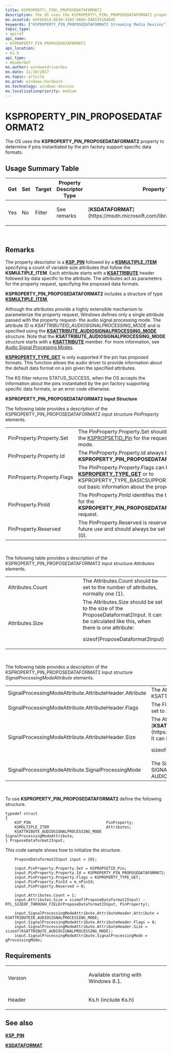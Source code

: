 ```yaml
---
title: KSPROPERTY\_PIN\_PROPOSEDATAFORMAT2
description: The OS uses the KSPROPERTY\_PIN\_PROPOSEDATAFORMAT2 property to determine if pins instantiated by the pin factory support specific data formats.
ms.assetid: 64F6E8CA-8E48-43B3-9A60-DAB53516AD45
keywords: ["KSPROPERTY_PIN_PROPOSEDATAFORMAT2 Streaming Media Devices"]
topic_type:
- apiref
api_name:
- KSPROPERTY_PIN_PROPOSEDATAFORMAT2
api_location:
- ks.h
api_type:
- HeaderDef
ms.author: windowsdriverdev
ms.date: 11/28/2017
ms.topic: article
ms.prod: windows-hardware
ms.technology: windows-devices
ms.localizationpriority: medium
---
```


# KSPROPERTY\_PIN\_PROPOSEDATAFORMAT2


The OS uses the **KSPROPERTY\_PIN\_PROPOSEDATAFORMAT2** property to determine if pins instantiated by the pin factory support specific data formats.

## <span id="Usage_Summary_Table"></span><span id="usage_summary_table"></span><span id="USAGE_SUMMARY_TABLE"></span>Usage Summary Table


<table>
<colgroup>
<col width="20%" />
<col width="20%" />
<col width="20%" />
<col width="20%" />
<col width="20%" />
</colgroup>
<thead>
<tr class="header">
<th>Get</th>
<th>Set</th>
<th>Target</th>
<th>Property Descriptor Type</th>
<th>Property Value Type</th>
</tr>
</thead>
<tbody>
<tr class="odd">
<td><p>Yes</p></td>
<td><p>No</p></td>
<td><p>Filter</p></td>
<td><p>See remarks</p></td>
<td><p>[<strong>KSDATAFORMAT</strong>](https://msdn.microsoft.com/library/windows/hardware/ff561656)</p></td>
</tr>
</tbody>
</table>

 

Remarks
-------

The property descriptor is a [**KSP\_PIN**](https://msdn.microsoft.com/library/windows/hardware/ff566722) followed by a [**KSMULTIPLE\_ITEM**](https://msdn.microsoft.com/library/windows/hardware/ff563441) specifying a count of variable size attributes that follow the **KSMULTIPLE\_ITEM**. Each attribute starts with a [**KSATTRIBUTE**](https://msdn.microsoft.com/library/windows/hardware/ff560987) header followed by data specific to the attribute. The attributes act as parameters for the property request, specifying the proposed data formats.

**KSPROPERTY\_PIN\_PROPOSEDATAFORMAT2** includes a structure of type [**KSMULTIPLE\_ITEM**](https://msdn.microsoft.com/library/windows/hardware/ff561656),

Although the attributes provide a highly extensible mechanism to parameterize the property request, Windows defines only a single attribute passed with the property request- the audio signal processing mode. The attribute ID is *KSATTRIBUTEID\_AUDIOSIGNALPROCESSING\_MODE* and is specified using the [**KSATTRIBUTE\_AUDIOSIGNALPROCESSING\_MODE**](https://msdn.microsoft.com/library/windows/hardware/mt727947) structure. Note that the **KSATTRIBUTE\_AUDIOSIGNALPROCESSING\_MODE** structure starts with a [**KSATTRIBUTE**](https://msdn.microsoft.com/library/windows/hardware/ff560987) member. For more information, see [Audio Signal Processing Modes](https://msdn.microsoft.com/library/windows/hardware/mt186386).

[**KSPROPERTY\_TYPE\_GET**](https://msdn.microsoft.com/library/windows/hardware/ff564262) is only supported if the pin has proposed formats. This function allows the audio driver to provide information about the default data format on a pin given the specified attributes.

The KS filter returns STATUS\_SUCCESS, when the OS accepts the information about the pins instantiated by the pin factory supporting specific data formats, or an error code otherwise.

**KSPROPERTY\_PIN\_PROPOSEDATAFORMAT2 Input Structure**

The following table provides a description of the KSPROPERTY\_PIN\_PROPOSEDATAFORMAT2 input structure *PinProperty* elements.

|                            |                                                                                                                                                                                    |
|----------------------------|------------------------------------------------------------------------------------------------------------------------------------------------------------------------------------|
| PinProperty.Property.Set   | The PinProperty.Property.Set should be set to the [KSPROPSETID\_Pin](kspropsetid-pin.md) for the requested mode.                                                                  |
| PinProperty.Property.Id    | The PinProperty.Property.Id always be set to **KSPROPERTY\_PIN\_PROPOSEDATAFORMAT2**.                                                                                              |
| PinProperty.Property.Flags | The PinProperty.Property.Flags can be set to [**KSPROPERTY\_TYPE\_GET**](https://msdn.microsoft.com/library/windows/hardware/ff564262) or to KSPROPERTY\_TYPE\_BASICSUPPORT to find out basic information about the property. |
| PinProperty.PinId          | The PinProperty.PinId identifies the target pin for the **KSPROPERTY\_PIN\_PROPOSEDATAFORMAT2** request.                                                                           |
| PinProperty.Reserved       | The PinProperty.Reserved is reserved for future use and should always be set to zero (0).                                                                                          |

 

The following table provides a description of the KSPROPERTY\_PIN\_PROPOSEDATAFORMAT2 input structure *Attributes* elements.

<table>
<colgroup>
<col width="50%" />
<col width="50%" />
</colgroup>
<tbody>
<tr class="odd">
<td>Attributes.Count</td>
<td>The Attributes.Count should be set to the number of attributes, normally one (1).</td>
</tr>
<tr class="even">
<td>Attributes.Size</td>
<td>The Attributes.Size should be set to the size of the ProposeDataformat2Input. It can be calculated like this, when there is one attribute:
<p>sizeof(ProposeDataformat2Input)</p></td>
</tr>
</tbody>
</table>

 

The following table provides a description of the KSPROPERTY\_PIN\_PROPOSEDATAFORMAT2 input structure *SignalProcessingModeAttribute* elements.

<table>
<colgroup>
<col width="50%" />
<col width="50%" />
</colgroup>
<tbody>
<tr class="odd">
<td>SignalProcessingModeAttribute.AttributeHeader.Attribute</td>
<td>The AttributeHeader.Attribute element should be set to desired KSATTRIBUTEID_AUDIOSIGNALPROCESSING_MODE.</td>
</tr>
<tr class="even">
<td>SignalProcessingModeAttribute.AttributeHeader.Flags</td>
<td>The Flags element is reserved for future use and should always be set to zero (0).</td>
</tr>
<tr class="odd">
<td>SignalProcessingModeAttribute.AttributeHeader.Size</td>
<td>The AttributeHeader.Size indicates the size of [<strong>KSATTRIBUTE_AUDIOSIGNALPROCESSING_MODE</strong>](https://msdn.microsoft.com/library/windows/hardware/mt727947). It can be calculated like this:
<p>sizeof(KSATTRIBUTE_AUDIOSIGNALPROCESSING_MODE)</p></td>
</tr>
<tr class="even">
<td>SignalProcessingModeAttribute.SignalProcessingMode</td>
<td>The SignalProcessingMode element should be set to the requested SIGNALPROCESSINGMODE for example, AUDIO_SIGNALPROCESSINGMODE_DEFAULT.</td>
</tr>
</tbody>
</table>

 

To use **KSPROPERTY\_PIN\_PROPOSEDATAFORMAT2** define the following structure.

```
typedef struct
{
    KSP_PIN                                 PinProperty;
    KSMULTIPLE_ITEM                         Attributes;
    KSATTRIBUTE_AUDIOSIGNALPROCESSING_MODE  SignalProcessingModeAttribute;
} ProposeDataformat2Input;
```

This code sample shows how to initialize the structure.

```
    ProposeDataformat2Input input = {0};

    input.PinProperty.Property.Set = KSPROPSETID_Pin;  
    input.PinProperty.Property.Id = KSPROPERTY_PIN_PROPOSEDATAFORMAT2;  
    input.PinProperty.Property.Flags = KSPROPERTY_TYPE_GET;  
    input.PinProperty.PinId = m_nPinId;  
    input.PinProperty.Reserved = 0;     

    input.Attributes.Count = 1;
    input.Attributes.Size = sizeof(ProposeDataformat2Input) - RTL_SIZEOF_THROUGH_FIELD(ProposeDataformat2Input, PinProperty);

    input.SignalProcessingModeAttribute.AttributeHeader.Attribute = KSATTRIBUTEID_AUDIOSIGNALPROCESSING_MODE;
    input.SignalProcessingModeAttribute.AttributeHeader.Flags = 0;
    input.SignalProcessingModeAttribute.AttributeHeader.Size = sizeof(KSATTRIBUTE_AUDIOSIGNALPROCESSING_MODE);
    input.SignalProcessingModeAttribute.SignalProcessingMode = gProcessingMode;
```

Requirements
------------

<table>
<colgroup>
<col width="50%" />
<col width="50%" />
</colgroup>
<tbody>
<tr class="odd">
<td><p>Version</p></td>
<td><p>Available starting with Windows 8.1.</p></td>
</tr>
<tr class="even">
<td><p>Header</p></td>
<td>Ks.h (include Ks.h)</td>
</tr>
</tbody>
</table>

## <span id="see_also"></span>See also


[**KSP\_PIN**](https://msdn.microsoft.com/library/windows/hardware/ff566722)

[**KSDATAFORMAT**](https://msdn.microsoft.com/library/windows/hardware/ff561656)

 

 






